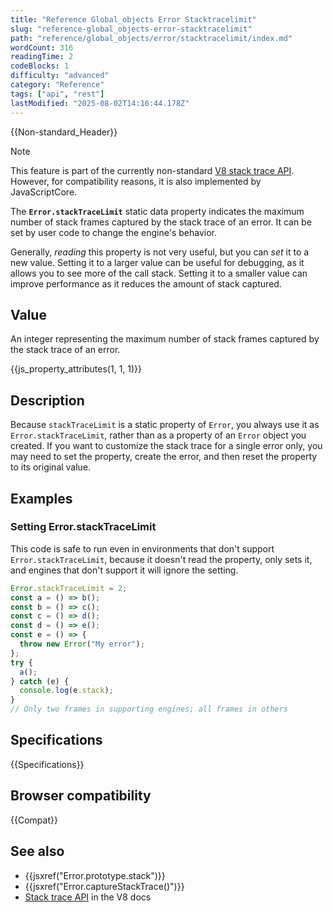 ```yaml
---
title: "Reference Global_objects Error Stacktracelimit"
slug: "reference-global_objects-error-stacktracelimit"
path: "reference/global_objects/error/stacktracelimit/index.md"
wordCount: 316
readingTime: 2
codeBlocks: 1
difficulty: "advanced"
category: "Reference"
tags: ["api", "rest"]
lastModified: "2025-08-02T14:16:44.178Z"
---
```



{{Non-standard_Header}}

> [!NOTE]
> This feature is part of the currently non-standard [V8 stack trace API](https://v8.dev/docs/stack-trace-api). However, for compatibility reasons, it is also implemented by JavaScriptCore.

The **`Error.stackTraceLimit`** static data property indicates the maximum number of stack frames captured by the stack trace of an error. It can be set by user code to change the engine's behavior.

Generally, _reading_ this property is not very useful, but you can _set_ it to a new value. Setting it to a larger value can be useful for debugging, as it allows you to see more of the call stack. Setting it to a smaller value can improve performance as it reduces the amount of stack captured.

## Value

An integer representing the maximum number of stack frames captured by the stack trace of an error.

{{js_property_attributes(1, 1, 1)}}

## Description

Because `stackTraceLimit` is a static property of `Error`, you always use it as `Error.stackTraceLimit`, rather than as a property of an `Error` object you created. If you want to customize the stack trace for a single error only, you may need to set the property, create the error, and then reset the property to its original value.

## Examples

### Setting Error.stackTraceLimit

This code is safe to run even in environments that don't support `Error.stackTraceLimit`, because it doesn't read the property, only sets it, and engines that don't support it will ignore the setting.

```js
Error.stackTraceLimit = 2;
const a = () => b();
const b = () => c();
const c = () => d();
const d = () => e();
const e = () => {
  throw new Error("My error");
};
try {
  a();
} catch (e) {
  console.log(e.stack);
}
// Only two frames in supporting engines; all frames in others
```

## Specifications

{{Specifications}}

## Browser compatibility

{{Compat}}

## See also

- {{jsxref("Error.prototype.stack")}}
- {{jsxref("Error.captureStackTrace()")}}
- [Stack trace API](https://v8.dev/docs/stack-trace-api) in the V8 docs
